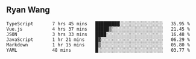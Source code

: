## Ryan Wang

<!--START_SECTION:waka-->

```text
TypeScript       7 hrs 45 mins   █████████░░░░░░░░░░░░░░░░   35.95 %
Vue.js           4 hrs 37 mins   █████▒░░░░░░░░░░░░░░░░░░░   21.45 %
JSON             3 hrs 33 mins   ████░░░░░░░░░░░░░░░░░░░░░   16.48 %
JavaScript       1 hr 21 mins    █▓░░░░░░░░░░░░░░░░░░░░░░░   06.29 %
Markdown         1 hr 15 mins    █▒░░░░░░░░░░░░░░░░░░░░░░░   05.80 %
YAML             48 mins         █░░░░░░░░░░░░░░░░░░░░░░░░   03.77 %
```

<!--END_SECTION:waka-->
